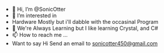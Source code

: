 - 👋 Hi, I’m @SonicOtter
- 👀 I’m interested in
- Hardware Mostly but i'll dabble with the occasinal Program
- 🌱 We're Always Learning but I like learning Crystal, and C#
- 📫 How to reach me ...
- Want to say Hi Send an email to sonicotter450@gmail.com

<!---
SonicOtter/SonicOtter is a ✨ special ✨ repository because its `README.md` (this file) appears on your GitHub profile.
You can click the Preview link to take a look at your changes.
--->
